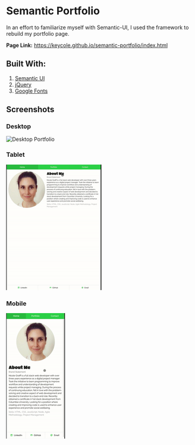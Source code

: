 # Semantic Portfolio
In an effort to familiarize myself with Semantic-UI, I used the framework to rebuild my portfolio page.

**Page Link:** https://keycole.github.io/semantic-portfolio/index.html

## Built With:
1. [Semantic UI](https://semantic-ui.com/)
1. [jQuery](https://jquery.com/)
1. [Google Fonts](https://fonts.google.com/specimen/Titan+One?category=Display&sidebar.open&selection.family=Raleway|Titan+One#license)

## Screenshots

### Desktop
![Desktop Portfolio](assets/readmeImages/desktopPortfolio.gif)


### Tablet
![Tablet Portfolio](assets/readmeImages/tabletPortfolio.gif)


### Mobile
![Mobile Portfolio](assets/readmeImages/mobilePortfolio.gif)